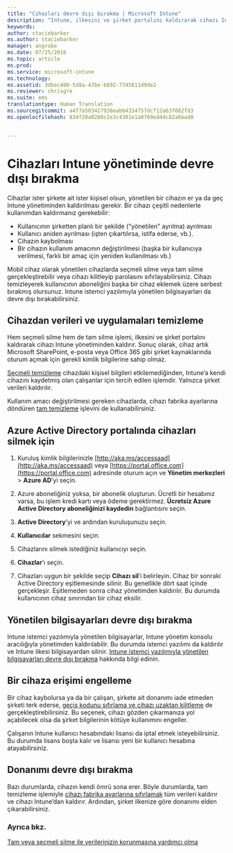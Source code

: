 ```yaml
---
title: "Cihazları devre dışı bırakma | Microsoft Intune"
description: "Intune, ilkesini ve şirket portalını kaldırarak cihazı Intune yönetiminden kaldırmak için hem seçmeli silmeyi, hem tam silmeyi destekler."
keywords: 
author: staciebarker
ms.author: staciebarker
manager: angrobe
ms.date: 07/25/2016
ms.topic: article
ms.prod: 
ms.service: microsoft-intune
ms.technology: 
ms.assetid: 3dbec400-5d8a-47be-b892-7745811d9de2
ms.reviewer: chrisgre
ms.suite: ems
translationtype: Human Translation
ms.sourcegitcommit: a4f7a503417938eabb4334757dcf12a63f082fd3
ms.openlocfilehash: 834f20a0280c2e3c4301e1a0769ed44c82a6bad0


---
```


# <a name="retire-devices-from-intune-management"></a>Cihazları Intune yönetiminde devre dışı bırakma

Cihazlar ister şirkete ait ister kişisel olsun, yönetilen bir cihazın er ya da geç Intune yönetiminden kaldırılması gerekir. Bir cihazı çeşitli nedenlerle kullanımdan kaldırmanız gerekebilir:

-   Kullanıcının şirketten planlı bir şekilde ("yönetilen" ayrılma) ayrılması
-   Kullanıcı aniden ayrılması (işten çıkartılırsa, istifa ederse, vb.).
-   Cihazın kaybolması
-   Bir cihazın kullanım amacının değiştirilmesi (başka bir kullanıcıya verilmesi, farklı bir amaç için yeniden kullanılması vb.)

Mobil cihaz olarak yönetilen cihazlarda seçmeli silme veya tam silme gerçekleştirebilir veya cihazı kilitleyip parolasını sıfırlayabilirsiniz. Cihazı temizleyerek kullanıcının aboneliğini başka bir cihaz eklemek üzere serbest bırakmış olursunuz. Intune istemci yazılımıyla yönetilen bilgisayarları da devre dışı bırakabilirsiniz.

## <a name="wipe-data-and-apps-from-devices"></a>Cihazdan verileri ve uygulamaları temizleme
Hem seçmeli silme hem de tam silme işlemi, ilkesini ve şirket portalını kaldırarak cihazı Intune yönetiminden kaldırır. Sonuç olarak, cihaz artık Microsoft SharePoint, e-posta veya Office 365 gibi şirket kaynaklarında oturum açmak için gerekli kimlik bilgilerine sahip olmaz.

[Seçmeli temizleme](use-remote-wipe-to-help-protect-data-using-microsoft-intune.md#selective-wipe) cihazdaki kişisel bilgileri etkilemediğinden, Intune’a kendi cihazını kaydetmiş olan çalışanlar için tercih edilen işlemdir. Yalnızca şirket verileri kaldırılır.

Kullanım amacı değiştirilmesi gereken cihazlarda, cihazı fabrika ayarlarına döndüren [tam temizleme](use-remote-wipe-to-help-protect-data-using-microsoft-intune.md#full-wipe) işlevini de kullanabilirsiniz.

## <a name="to-delete-devices-in-the-azure-active-directory-portal"></a>Azure Active Directory portalında cihazları silmek için

1.  Kuruluş kimlik bilgilerinizle [http://aka.ms/accessaad](http://aka.ms/accessaad) veya [https://portal.office.com](https://portal.office.com) adresinde oturum açın ve **Yönetim merkezleri** &gt; **Azure AD**’yi seçin.

2.  Azure aboneliğiniz yoksa, bir abonelik oluşturun. Ücretli bir hesabınız varsa, bu işlem kredi kartı veya ödeme gerektirmez. **Ücretsiz Azure Active Directory aboneliğinizi kaydedin** bağlantısını seçin.

4.  **Active Directory**’yi ve ardından kuruluşunuzu seçin.

5.  **Kullanıcılar** sekmesini seçin.

6.  Cihazlarını silmek istediğiniz kullanıcıyı seçin.

7.  **Cihazlar**’ı seçin.

8.  Cihazları uygun bir şekilde seçip **Cihazı sil**’i belirleyin. Cihaz bir sonraki Active Directory eşitlemesinde silinir. Bu genellikle dört saat içinde gerçekleşir. Eşitlemeden sonra cihaz yönetimden kaldırılır. Bu durumda kullanıcının cihaz sınırından bir cihaz eksilir.

## <a name="retire-managed-computers"></a>Yönetilen bilgisayarları devre dışı bırakma
Intune istemci yazılımıyla yönetilen bilgisayarlar, Intune yönetim konsolu aracılığıyla yönetimden kaldırılabilir. Bu durumda istemci yazılımı da kaldırılır ve Intune ilkesi bilgisayardan silinir. [Intune istemci yazılımıyla yönetilen bilgisayarları devre dışı bırakma](common-windows-pc-management-tasks-with-the-microsoft-intune-computer-client#retire-a-computer.md) hakkında bilgi edinin.

## <a name="block-access-a-device"></a>Bir cihaza erişimi engelleme
Bir cihaz kaybolursa ya da bir çalışan, şirkete ait donanımı iade etmeden şirketi terk ederse, [geçiş kodunu sıfırlama ve cihazı uzaktan kilitleme](use-remote-lock-and-passcode-reset-in-microsoft-intune.md) de gerçekleştirebilirsiniz. Bu seçenek, cihazı gözden çıkarmanıza yol açabilecek olsa da şirket bilgilerinin kötüye kullanımını engeller.

Çalışanın Intune kullanıcı hesabındaki lisansı da iptal etmek isteyebilirsiniz. Bu durumda lisans boşta kalır ve lisansı yeni bir kullanıcı hesabına atayabilirsiniz.

## <a name="retire-hardware"></a>Donanımı devre dışı bırakma
Bazı durumlarda, cihazın kendi ömrü sona erer. Böyle durumlarda, tam temizleme işlemiyle [cihazı fabrika ayarlarına sıfırlamak](use-remote-wipe-to-help-protect-data-using-microsoft-intune.md) tüm verileri kaldırır ve cihazı Intune’dan kaldırır. Ardından, şirket ilkenize göre donanımı elden çıkarabilirsiniz.

### <a name="see-also"></a>Ayrıca bkz.
[Tam veya seçmeli silme ile verilerinizin korunmasına yardımcı olma](use-remote-wipe-to-help-protect-data-using-microsoft-intune.md)



<!--HONumber=Nov16_HO1-->


